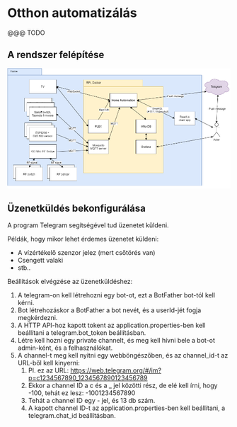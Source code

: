 # Otthon automatizálás

@@@ TODO

## A rendszer felépítése

![Image of Yaktocat](docs/system_components.png)

## Üzenetküldés bekonfigurálása

A program Telegram segítségével tud üzenetet küldeni. 

Példák, hogy mikor lehet érdemes üzenetet küldeni: 
- A vízértékelő szenzor jelez (mert csőtörés van)
- Csengett valaki 
- stb..

Beállítások elvégzése az üzenetküldéshez:

1. A telegram-on kell létrehozni egy bot-ot, ezt a BotFather bot-tól kell kérni.
2. Bot létrehozáskor a BotFather a bot nevét, és a userId-jét fogja megkérdezni.
3. A HTTP API-hoz kapott tokent az application.properties-ben kell beállítani a telegram.bot_token beállításban.
4. Létre kell hozni egy private channelt, és meg kell hívni bele a bot-ot admin-ként, és a felhasználókat.
5. A channel-t meg kell nyitni egy webböngészőben, és az channel_id-t az URL-ből kell kinyerni:
    1. Pl. ez az URL: https://web.telegram.org/#/im?p=c1234567890_1234567890123456789
    2. Ekkor a channel ID a c és a _ jel közötti rész, de elé kell írni, hogy -100, tehát ez lesz: -1001234567890 
    3. Tehát a channel ID egy - jel, és 13 db szám.
    4. A kapott channel ID-t az application.properties-ben kell beállítani, a telegram.chat_id beállításban.

